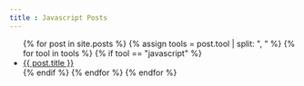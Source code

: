 ```yaml
---
title : Javascript Posts
---
```


<ul>
    {% for post in site.posts %}
		{% assign tools = post.tool  | split: ", " %}
		{% for tool in tools %}
			{% if tool == "javascript" %}
				<li>
					<a href="{{ post.url }}">{{ post.title }}
					</a>
				</li>
			{% endif %}
		{% endfor %}
    {% endfor %}
</ul>
